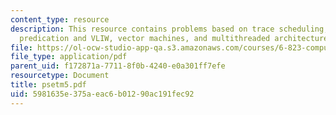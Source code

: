 ```yaml
---
content_type: resource
description: This resource contains problems based on trace scheduling, VLIW machines,
  predication and VLIW, vector machines, and multithreaded architectures.
file: https://ol-ocw-studio-app-qa.s3.amazonaws.com/courses/6-823-computer-system-architecture-fall-2005/5981635e375aeac6b01290ac191fec92_psetm5.pdf
file_type: application/pdf
parent_uid: f172871a-7711-8f0b-4240-e0a301ff7efe
resourcetype: Document
title: psetm5.pdf
uid: 5981635e-375a-eac6-b012-90ac191fec92
---
```

